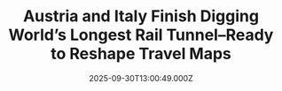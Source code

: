 ---
title: "Austria and Italy Finish Digging World’s Longest Rail Tunnel–Ready to Reshape Travel Maps"
date: 2025-09-30T13:00:49.000Z
category: Human Kindness
externalLink: "https://www.goodnewsnetwork.org/austria-and-italy-finish-digging-worlds-longest-rail-tunnel-ready-to-reshape-travel-maps/"
image: ""
excerpt: "In mid-September, a boring machine defeated the last meter of rock 4,500 feet under the Brenner Pass in the Alps to connect the world’s longest tunnel dug for railroad track. Envisioned as an important connecting vein that will one day see trains running from Helsinki, Finland, to Palermo, Sicily, it will slash commuter times across […] The post Austria and…"
---